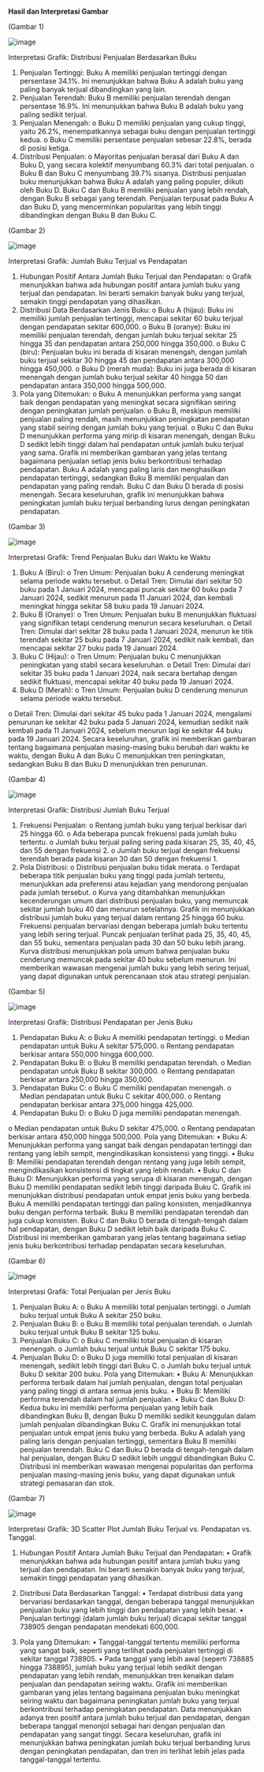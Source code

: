 **Hasil dan Interpretasi Gambar**

(Gambar 1)

![image](https://github.com/YennyClaraManihuruk/UASPengkodeandanPemograman/assets/166583340/95a9375e-b69e-4d7a-a52f-f2ce1048a6b2)

Interpretasi Grafik: Distribusi Penjualan Berdasarkan Buku
1.	Penjualan Tertinggi: Buku A memiliki penjualan tertinggi dengan persentase 34.1%. Ini menunjukkan bahwa Buku A adalah buku yang paling banyak terjual dibandingkan yang lain.
2.	Penjualan Terendah: Buku B memiliki penjualan terendah dengan persentase 16.9%. Ini menunjukkan bahwa Buku B adalah buku yang paling sedikit terjual.
3.	Penjualan Menengah:
o	Buku D memiliki penjualan yang cukup tinggi, yaitu 26.2%, menempatkannya sebagai buku dengan penjualan tertinggi kedua.
o	Buku C memiliki persentase penjualan sebesar 22.8%, berada di posisi ketiga.
4.	Distribusi Penjualan:
o	Mayoritas penjualan berasal dari Buku A dan Buku D, yang secara kolektif menyumbang 60.3% dari total penjualan.
o	Buku B dan Buku C menyumbang 39.7% sisanya.
      Distribusi penjualan buku menunjukkan bahwa Buku A adalah yang paling populer, diikuti oleh Buku D. Buku C dan Buku B memiliki penjualan yang lebih rendah, dengan Buku B sebagai yang terendah. Penjualan terpusat pada Buku A dan Buku D, yang mencerminkan popularitas yang lebih tinggi dibandingkan dengan Buku B dan Buku C.
 
(Gambar 2)

![image](https://github.com/YennyClaraManihuruk/UASPengkodeandanPemograman/assets/166583340/498b864c-6073-4cc5-a4cf-00eaf011c330)

Interpretasi Grafik: Jumlah Buku Terjual vs Pendapatan
1.	Hubungan Positif Antara Jumlah Buku Terjual dan Pendapatan:
o	Grafik menunjukkan bahwa ada hubungan positif antara jumlah buku yang terjual dan pendapatan. Ini berarti semakin banyak buku yang terjual, semakin tinggi pendapatan yang dihasilkan.
2.	Distribusi Data Berdasarkan Jenis Buku:
o	Buku A (hijau): Buku ini memiliki jumlah penjualan tertinggi, mencapai sekitar 60 buku terjual dengan pendapatan sekitar 600,000.
o	Buku B (oranye): Buku ini memiliki penjualan terendah, dengan jumlah buku terjual sekitar 25 hingga 35 dan pendapatan antara 250,000 hingga 350,000.
o	Buku C (biru): Penjualan buku ini berada di kisaran menengah, dengan jumlah buku terjual sekitar 30 hingga 45 dan pendapatan antara 300,000 hingga 450,000.
o	Buku D (merah muda): Buku ini juga berada di kisaran menengah dengan jumlah buku terjual sekitar 40 hingga 50 dan pendapatan antara 350,000 hingga 500,000.
3.	Pola yang Ditemukan:
o	Buku A menunjukkan performa yang sangat baik dengan pendapatan yang meningkat secara signifikan seiring dengan peningkatan jumlah penjualan.
o	Buku B, meskipun memiliki penjualan paling rendah, masih menunjukkan peningkatan pendapatan yang stabil seiring dengan jumlah buku yang terjual.
o	Buku C dan Buku D menunjukkan performa yang mirip di kisaran menengah, dengan Buku D sedikit lebih tinggi dalam hal pendapatan untuk jumlah buku terjual yang sama.
    Grafik ini memberikan gambaran yang jelas tentang bagaimana penjualan setiap jenis buku berkontribusi terhadap pendapatan. Buku A adalah yang paling laris dan menghasilkan pendapatan tertinggi, sedangkan Buku B memiliki penjualan dan pendapatan yang paling rendah. Buku C dan Buku D berada di posisi menengah. Secara keseluruhan, grafik ini menunjukkan bahwa peningkatan jumlah buku terjual berbanding lurus dengan peningkatan pendapatan.

(Gambar 3)

![image](https://github.com/YennyClaraManihuruk/UASPengkodeandanPemograman/assets/166583340/47644c57-c2eb-4f5b-89ef-f9ac2335c875)

Interpretasi Grafik: Trend Penjualan Buku dari Waktu ke Waktu
1.	Buku A (Biru):
o	Tren Umum: Penjualan buku A cenderung meningkat selama periode waktu tersebut.
o	Detail Tren: Dimulai dari sekitar 50 buku pada 1 Januari 2024, mencapai puncak sekitar 60 buku pada 7 Januari 2024, sedikit menurun pada 11 Januari 2024, dan kembali meningkat hingga sekitar 58 buku pada 19 Januari 2024.
2.	Buku B (Oranye):
o	Tren Umum: Penjualan buku B menunjukkan fluktuasi yang signifikan tetapi cenderung menurun secara keseluruhan.
o	Detail Tren: Dimulai dari sekitar 28 buku pada 1 Januari 2024, menurun ke titik terendah sekitar 25 buku pada 7 Januari 2024, sedikit naik kembali, dan mencapai sekitar 27 buku pada 19 Januari 2024.
3.	Buku C (Hijau):
o	Tren Umum: Penjualan buku C menunjukkan peningkatan yang stabil secara keseluruhan.
o	Detail Tren: Dimulai dari sekitar 35 buku pada 1 Januari 2024, naik secara bertahap dengan sedikit fluktuasi, mencapai sekitar 40 buku pada 19 Januari 2024.
4.	Buku D (Merah):
o	Tren Umum: Penjualan buku D cenderung menurun selama periode waktu tersebut.
 
o	Detail Tren: Dimulai dari sekitar 45 buku pada 1 Januari 2024, mengalami penurunan ke sekitar 42 buku pada 5 Januari 2024, kemudian sedikit naik kembali pada 11 Januari 2024, sebelum menurun lagi ke sekitar 44 buku pada 19 Januari 2024.
    Secara keseluruhan, grafik ini memberikan gambaran tentang bagaimana penjualan masing-masing buku berubah dari waktu ke waktu, dengan Buku A dan Buku C menunjukkan tren peningkatan, sedangkan Buku B dan Buku D menunjukkan tren penurunan.

(Gambar 4)

![image](https://github.com/YennyClaraManihuruk/UASPengkodeandanPemograman/assets/166583340/670abace-de2a-4fdb-8b66-094c1b793ce7)

Interpretasi Grafik: Distribusi Jumlah Buku Terjual
1.	Frekuensi Penjualan:
o	Rentang jumlah buku yang terjual berkisar dari 25 hingga 60.
o	Ada beberapa puncak frekuensi pada jumlah buku tertentu.
o	Jumlah buku terjual paling sering pada kisaran 25, 35, 40, 45, dan 55 dengan frekuensi 2.
o	Jumlah buku terjual dengan frekuensi terendah berada pada kisaran 30 dan 50 dengan frekuensi 1.
2.	Pola Distribusi:
o	Distribusi penjualan buku tidak merata.
o	Terdapat beberapa titik penjualan buku yang tinggi pada jumlah tertentu, menunjukkan ada preferensi atau kejadian yang mendorong penjualan pada jumlah tersebut.
o	Kurva yang ditambahkan menunjukkan kecenderungan umum dari distribusi penjualan buku, yang memuncak sekitar jumlah buku 40 dan menurun setelahnya.
    Grafik ini menunjukkan distribusi jumlah buku yang terjual dalam rentang 25 hingga 60 buku. Frekuensi penjualan bervariasi dengan beberapa jumlah buku tertentu yang lebih sering terjual. Puncak penjualan terlihat pada 25, 35, 40, 45, dan 55 buku, sementara penjualan pada 30 dan 50 buku lebih jarang. Kurva distribusi menunjukkan pola umum bahwa penjualan buku cenderung memuncak pada sekitar 40 buku sebelum menurun. Ini memberikan wawasan mengenai jumlah buku yang lebih sering terjual, yang dapat digunakan untuk perencanaan stok atau strategi penjualan.

(Gambar 5)

![image](https://github.com/YennyClaraManihuruk/UASPengkodeandanPemograman/assets/166583340/91c4c336-e1fe-4135-a39e-c8a3639e6e97)

Interpretasi Grafik: Distribusi Pendapatan per Jenis Buku
1.	Pendapatan Buku A:
o	Buku A memiliki pendapatan tertinggi.
o	Median pendapatan untuk Buku A sekitar 575,000.
o	Rentang pendapatan berkisar antara 550,000 hingga 600,000.
2.	Pendapatan Buku B:
o	Buku B memiliki pendapatan terendah.
o	Median pendapatan untuk Buku B sekitar 300,000.
o	Rentang pendapatan berkisar antara 250,000 hingga 350,000.
3.	Pendapatan Buku C:
o	Buku C memiliki pendapatan menengah.
o	Median pendapatan untuk Buku C sekitar 400,000.
o	Rentang pendapatan berkisar antara 375,000 hingga 425,000.
4.	Pendapatan Buku D:
o	Buku D juga memiliki pendapatan menengah.
 
o	Median pendapatan untuk Buku D sekitar 475,000.
o	Rentang pendapatan berkisar antara 450,000 hingga 500,000.
Pola yang Ditemukan:
•	Buku A: Menunjukkan performa yang sangat baik dengan pendapatan tertinggi dan rentang yang lebih sempit, mengindikasikan konsistensi yang tinggi.
•	Buku B: Memiliki pendapatan terendah dengan rentang yang juga lebih sempit, mengindikasikan konsistensi di tingkat yang lebih rendah.
•	Buku C dan Buku D: Menunjukkan performa yang serupa di kisaran menengah, dengan Buku D memiliki pendapatan sedikit lebih tinggi daripada Buku C.
    Grafik ini menunjukkan distribusi pendapatan untuk empat jenis buku yang berbeda. Buku A memiliki pendapatan tertinggi dan paling konsisten, menjadikannya buku dengan performa terbaik. Buku B memiliki pendapatan terendah dan juga cukup konsisten. Buku C dan Buku D berada di tengah-tengah dalam hal pendapatan, dengan Buku D sedikit lebih baik daripada Buku C. Distribusi ini memberikan gambaran yang jelas tentang bagaimana setiap jenis buku berkontribusi terhadap pendapatan secara keseluruhan.

(Gambar 6)

![image](https://github.com/YennyClaraManihuruk/UASPengkodeandanPemograman/assets/166583340/4e1ac16b-d69d-4a6b-b9e7-23fea1f9950c)

Interpretasi Grafik: Total Penjualan per Jenis Buku
1.	Penjualan Buku A:
o	Buku A memiliki total penjualan tertinggi.
o	Jumlah buku terjual untuk Buku A sekitar 250 buku.
2.	Penjualan Buku B:
o	Buku B memiliki total penjualan terendah.
o	Jumlah buku terjual untuk Buku B sekitar 125 buku.
3.	Penjualan Buku C:
o	Buku C memiliki total penjualan di kisaran menengah.
o	Jumlah buku terjual untuk Buku C sekitar 175 buku.
4.	Penjualan Buku D:
o	Buku D juga memiliki total penjualan di kisaran menengah, sedikit lebih tinggi dari Buku C.
o	Jumlah buku terjual untuk Buku D sekitar 200 buku.
Pola yang Ditemukan:
•	Buku A: Menunjukkan performa terbaik dalam hal jumlah penjualan, dengan total penjualan yang paling tinggi di antara semua jenis buku.
•	Buku B: Memiliki performa terendah dalam hal jumlah penjualan.
•	Buku C dan Buku D: Kedua buku ini memiliki performa penjualan yang lebih baik dibandingkan Buku B, dengan Buku D memiliki sedikit keunggulan dalam jumlah penjualan dibandingkan Buku C.
    Grafik ini menunjukkan total penjualan untuk empat jenis buku yang berbeda. Buku A adalah yang paling laris dengan penjualan tertinggi, sementara Buku B memiliki penjualan terendah. Buku C dan Buku D berada di tengah-tengah dalam hal penjualan, dengan Buku D sedikit lebih unggul dibandingkan Buku C. Distribusi ini memberikan wawasan mengenai popularitas dan performa penjualan masing-masing jenis buku, yang dapat digunakan untuk strategi pemasaran dan stok.

(Gambar 7)

![image](https://github.com/YennyClaraManihuruk/UASPengkodeandanPemograman/assets/166583340/cf7fab2a-9824-4a00-b92a-4106d62fa8f4)

Interpretasi Grafik: 3D Scatter Plot Jumlah Buku Terjual vs. Pendapatan vs. Tanggal.
1.	Hubungan Positif Antara Jumlah Buku Terjual dan Pendapatan:
•	Grafik menunjukkan bahwa ada hubungan positif antara jumlah buku yang terjual dan pendapatan. Ini berarti semakin banyak buku yang terjual, semakin tinggi pendapatan yang dihasilkan.

2.	Distribusi Data Berdasarkan Tanggal:
•	Terdapat distribusi data yang bervariasi berdasarkan tanggal, dengan beberapa tanggal menunjukkan penjualan buku yang lebih tinggi dan pendapatan yang lebih besar.
•	Penjualan tertinggi (dalam jumlah buku terjual) dicapai sekitar tanggal 738905 dengan pendapatan mendekati 600,000.
3.	Pola yang Ditemukan:
•	Tanggal-tanggal tertentu memiliki performa yang sangat baik, seperti yang terlihat pada penjualan tertinggi di sekitar tanggal 738905.
•	Pada tanggal yang lebih awal (seperti 738885 hingga 738895), jumlah buku yang terjual lebih sedikit dengan pendapatan yang lebih rendah, menunjukkan tren kenaikan dalam penjualan dan pendapatan seiring waktu.
    Grafik ini memberikan gambaran yang jelas tentang bagaimana penjualan buku meningkat seiring waktu dan bagaimana peningkatan jumlah buku yang terjual berkontribusi terhadap peningkatan pendapatan. Data menunjukkan adanya tren positif antara jumlah buku terjual dan pendapatan, dengan beberapa tanggal menonjol sebagai hari dengan penjualan dan pendapatan yang sangat tinggi. Secara keseluruhan, grafik ini menunjukkan bahwa peningkatan jumlah buku terjual berbanding lurus dengan peningkatan pendapatan, dan tren ini terlihat lebih jelas pada tanggal-tanggal tertentu.
